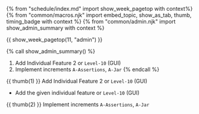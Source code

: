 {% from "schedule/index.md" import show_week_pagetop with context%}
{% from "common/macros.njk" import embed_topic, show_as_tab, thumb, timing_badge with context %}
{% from "common/admin.njk" import show_admin_summary with context %}

{{ show_week_pagetop(11, "admin") }}

{% call show_admin_summary() %}
1. Add Individual Feature 2 or `Level-10` (GUI)
1. Implement increments `A-Assertions`, `A-Jar`
{% endcall %}

{{ thumb(1) }} Add Individual Feature 2 or `Level-10` (GUI)

* Add the given individual feature or `Level-10` (GUI)

<div class="indented">

<include src="dukeFragment.md" boilerplate var-displacement="../.." var-header="**`Level-10`: GUI**" var-fragment="text.md#level10" />
</div>

{{ thumb(2) }} Implement increments `A-Assertions`, `A-Jar`
<div class="indented">
<include src="dukeFragment.md" boilerplate var-displacement="../.." var-header="**`A-Assertions`: Assertions**" var-fragment="extensions.mbdf#A-Assertions" />
<include src="dukeFragment.md" boilerplate var-displacement="../.." var-header="**`A-Jar`: JAR File**" var-fragment="extensions.mbdf#A-Jar" />
</div>
